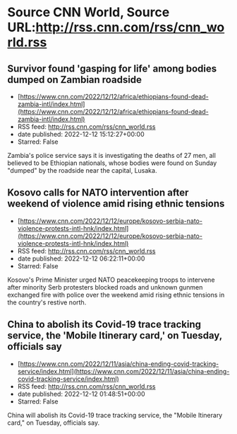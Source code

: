 # Source CNN World, Source URL:http://rss.cnn.com/rss/cnn_world.rss

## Survivor found 'gasping for life' among bodies dumped on Zambian roadside
 - [https://www.cnn.com/2022/12/12/africa/ethiopians-found-dead-zambia-intl/index.html](https://www.cnn.com/2022/12/12/africa/ethiopians-found-dead-zambia-intl/index.html)
 - RSS feed: http://rss.cnn.com/rss/cnn_world.rss
 - date published: 2022-12-12 15:12:27+00:00
 - Starred: False

Zambia's police service says it is investigating the deaths of 27 men, all believed to be Ethiopian nationals, whose bodies were found on Sunday "dumped" by the roadside near the capital, Lusaka.

## Kosovo calls for NATO intervention after weekend of violence amid rising ethnic tensions
 - [https://www.cnn.com/2022/12/12/europe/kosovo-serbia-nato-violence-protests-intl-hnk/index.html](https://www.cnn.com/2022/12/12/europe/kosovo-serbia-nato-violence-protests-intl-hnk/index.html)
 - RSS feed: http://rss.cnn.com/rss/cnn_world.rss
 - date published: 2022-12-12 06:22:11+00:00
 - Starred: False

Kosovo's Prime Minister urged NATO peacekeeping troops to intervene after minority Serb protesters blocked roads and unknown gunmen exchanged fire with police over the weekend amid rising ethnic tensions in the country's restive north.

## China to abolish its Covid-19 trace tracking service, the 'Mobile Itinerary card,' on Tuesday, officials say
 - [https://www.cnn.com/2022/12/11/asia/china-ending-covid-tracking-service/index.html](https://www.cnn.com/2022/12/11/asia/china-ending-covid-tracking-service/index.html)
 - RSS feed: http://rss.cnn.com/rss/cnn_world.rss
 - date published: 2022-12-12 01:48:51+00:00
 - Starred: False

China will abolish its Covid-19 trace tracking service, the "Mobile Itinerary card," on Tuesday, officials say.
